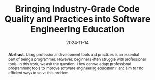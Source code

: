 ---
title: "Bringing Industry-Grade Code Quality and Practices into Software Engineering Education"
authors: '<i>Anastasiia Birillo</i>'
status: "published"
collection: publications
permalink: /publications/2024-11-14-doctoral-symposium
date: 2024-11-14
venue: "the proceedings of <b>Koli Calling</b>"
paperurl: 'https://doi.org/10.1145/3699538.3699571'
pdf: 'https://nbirillo.github.io/files/koli2024-doctoral-symposium.pdf'
counter_id: 'C12'
abstract: "<p><b>Abstract</b>. Using professional development tools and practices is an essential part of being a programmer. However, beginners often struggle with professional tools. In this work, we ask the question: 'How can we adapt professional programming tools to improve software engineering education?' and aim to find efficient ways to solve this problem.</p>"
---
